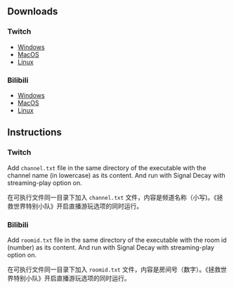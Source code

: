 ## Downloads

### Twitch

 - [Windows](https://github.com/zacx-z/signal-decay-streamplay/releases/download/1.0/sd-twitch-win.exe)
 - [MacOS](https://github.com/zacx-z/signal-decay-streamplay/releases/download/1.0/sd-twitch-macos)
 - [Linux](https://github.com/zacx-z/signal-decay-streamplay/releases/download/1.0/sd-twitch-linux)

### Bilibili

 - [Windows](https://github.com/zacx-z/signal-decay-streamplay/releases/download/1.0/bplay-win.exe)
 - [MacOS](https://github.com/zacx-z/signal-decay-streamplay/releases/download/1.0/bplay-macos)
 - [Linux](https://github.com/zacx-z/signal-decay-streamplay/releases/download/1.0/bplay-linux)

## Instructions

### Twitch

Add `channel.txt` file in the same directory of the executable with the channel name (in lowercase) as its content. And run with Signal Decay with streaming-play option on.

在可执行文件同一目录下加入 `channel.txt` 文件，内容是频道名称（小写)。《拯救世界特别小队》开启直播游玩选项的同时运行。

### Bilibili

Add `roomid.txt` file in the same directory of the executable with the room id (number) as its content. And run with Signal Decay with streaming-play option on.

在可执行文件同一目录下加入 `roomid.txt` 文件，内容是房间号（数字）。《拯救世界特别小队》开启直播游玩选项的同时运行。
